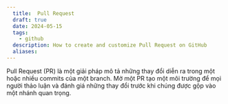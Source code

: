 ```yaml
---
  title:  Pull Request
  draft: true
  date: 2024-05-15
  tags:
    - github
  description: How to create and customize Pull Request on GitHub
  aliases: 
---
```


Pull Request (PR) là một giải pháp mô tả những thay đổi diễn ra trong một hoặc nhiều commits của một branch. Mở một PR tạo một môi trường để mọi người thảo luận và đánh giá những thay đổi trước khi chúng được gộp vào một nhánh quan trọng.
